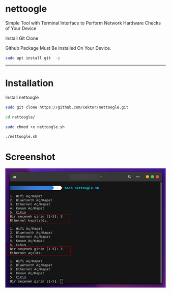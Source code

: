 # nettoogle
Simple Tool with Terminal Interface to Perform Network Hardware Checks of Your Device


Install Git Clone 

Github Package Must Be Installed On Your Device.
```bash
sudo apt install git  -y
```

----------------------------------
# Installation
Install nettoogle
```bash
sudo git clone https://github.com/cektor/nettoogle.git
```
```bash
cd nettoogle/
```
```bash
sudo chmod +x nettoogle.sh
```
```bash
./nettoogle.sh
```


# Screenshot

![Demo](nettoogle-screenshot.png)


